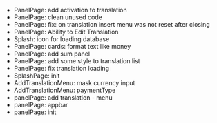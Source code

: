 * PanelPage: add activation to translation
* PanelPage: clean unused code
* PanelPage: fix: on translation insert menu was not reset after closing
* PanelPage: Ability to Edit Translation
* Splash: icon for loading database
* PanelPage: cards: format text like money
* PanelPage: add sum panel
* PanelPage: add some style to translation list
* PanelPage: fix translation loading
* SplashPage: init
* AddTranslationMenu: mask currency input
* AddTranslationMenu: paymentType
* panelPage: add translation - menu
* panelPage: appbar
* panelPage: init